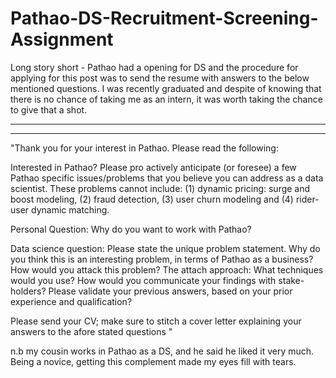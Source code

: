 # Pathao-DS-Recruitment-Screening-Assignment

Long story short - Pathao had a opening for DS and the procedure for applying for this post was to send the resume with answers to the below mentioned questions. I was recently graduated and despite of knowing that there is no chance of taking me as an intern, it was worth taking the chance to give that a shot.

*******************************************************************
*******************************************************************
"Thank you for your interest in Pathao. Please read the following:

Interested in Pathao? Please pro actively anticipate (or foresee) a few Pathao specific issues/problems that you believe you can address as a data scientist. These problems cannot include: (1) dynamic pricing: surge and boost modeling, (2) fraud detection, (3) user churn modeling and (4) rider-user dynamic matching. 

Personal Question: Why do you want to work with Pathao?

Data science question:
Please state the unique problem statement.
Why do you think this is an interesting problem, in terms of Pathao as a business?
How would you attack this problem? The attach approach: What techniques would you use?
How would you communicate your findings with stake-holders?
Please validate your previous answers, based on your prior experience and qualification?


Please send your CV; make sure to stitch a cover letter explaining your answers to the afore stated questions "


n.b my cousin works in Pathao as a DS, and he said he liked it very much. Being a novice, getting this complement made my eyes fill with tears. 
